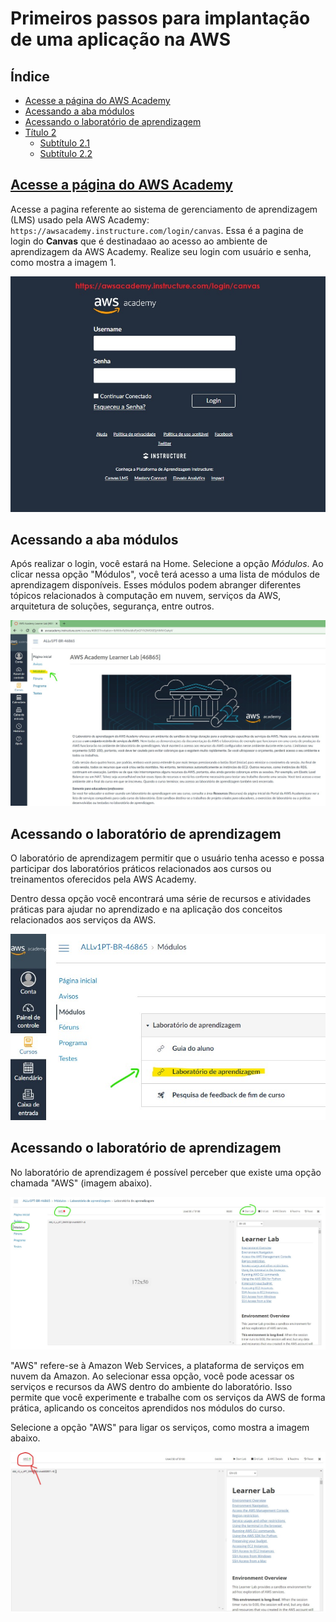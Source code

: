 # Primeiros passos para implantação de uma aplicação na AWS

<a name="ancora"></a>
## Índice
- [Acesse a página do AWS Academy](#acessse-a-pagina-do-aws-academy)
- [Acessando a aba módulos](#acessse-a-aba-modulos)
- [Acessando o laboratório de aprendizagem](#acessse-laboratório-de-aprendizagem)
- [Título 2](#título-2)
  - [Subtítulo 2.1](#subtítulo-2.1)
  - [Subtítulo 2.2](#subtítulo-2.2)

<a id="acessse-a-pagina-do-aws-academy"></a>
## [Acesse a página do AWS Academy](#acessse-a-pagina-do-aws-academy)

Acesse a pagina referente ao sistema de gerenciamento de aprendizagem (LMS) usado pela AWS Academy: `https://awsacademy.instructure.com/login/canvas`.
Essa é a pagina de login do **Canvas** que é destinadaao ao acesso ao ambiente de aprendizagem da AWS Academy. Realize seu login com usuário e senha, como mostra a imagem 1.

![Acessando o sistema e realizando login](../img/login0.jpg "Acessando o sistema e realizando login")

<a id="acessse-a-aba-modulos"></a>
## Acessando a aba módulos

Após realizar o login, você estará na Home. Selecione a opção _Módulos_. Ao clicar nessa opção "Módulos", você terá acesso a uma lista de módulos de aprendizagem disponíveis. Esses módulos podem abranger diferentes tópicos relacionados à computação em nuvem, serviços da AWS, arquitetura de soluções, segurança, entre outros.

![Acessando a opção modulos](../img/home1.jpg "Acessando a opção modulos")


## Acessando o laboratório de aprendizagem

O laboratório de aprendizagem permitir que o usuário tenha acesso e possa participar dos laboratórios práticos relacionados aos cursos ou treinamentos oferecidos pela AWS Academy. 

Dentro dessa opção você encontrará uma série de recursos e atividades práticas para ajudar no aprendizado e na aplicação dos conceitos relacionados aos serviços da AWS. 

![Acessando o laboratório de aprendizagem](../img/lab_home2.jpg "Acessando o laborátorio de aprendizagem")

<a id="acessse-laboratório-de-aprendizagem"></a>
## Acessando o laboratório de aprendizagem

No laboratório de aprendizagem é possível perceber que existe uma opção chamada "AWS" (imagem abaixo). 

![Opção AWS](../img/lab_home3.jpg "Opção AWS")

"AWS" refere-se à Amazon Web Services, a plataforma de serviços em nuvem da Amazon. Ao selecionar essa opção, você pode acessar os serviços e recursos da AWS dentro do ambiente do laboratório. Isso permite que você experimente e trabalhe com os serviços da AWS de forma prática, aplicando os conceitos aprendidos nos módulos do curso.

Selecione a opção "AWS" para ligar os serviços, como mostra a imagem abaixo.

![Ligando os serviços da AWS](../img/lab_home4.jpg "Ligando os serviços da AWS")

